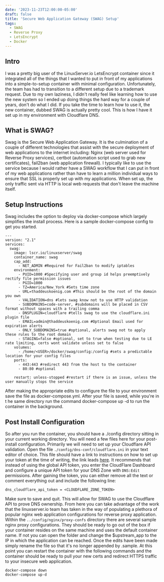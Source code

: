```yaml
---
date: '2023-11-23T12:00:00-05:00'
draft: false
title: 'Secure Web Application Gateway (SWAG) Setup'
tags:
  - SWAG
  - Reverse Proxy
  - LetsEncrypt
  - Docker
---
```

## Intro
I was a pretty big user of the LinuxServer.io LetsEncrypt container since it integrated all of the things that I wanted to put in front of my applications into a simple-to-setup container with minimal configuration. Unfortunately, the team has had to transition to a different setup due to a trademark request. Due to my own laziness, I didn't really feel like learning how to use the new system so I ended up doing things the hard way for a couple of years, don't do what I did. If you take the time to learn how to use it, the new container, dubbed SWAG is actually pretty cool. This is how I have it set up in my environment with Cloudflare DNS. 

## What is SWAG?
Swag is the Secure Web Application Gateway. It is the culmination of a couple of different technologies that assist with the secure deployment of web applications to the internet including: Nginx  (web server used for Reverse Proxy services), certbot (automation script used to grab new certificates), fail2ban (web application firewall). I typically like to use the service because I would rather have a SWAG workflow that I can put in front of my web applications rather than have to learn a million individual ways to ensure that SSL is properly set up with my applications. When set up, the only traffic sent via HTTP is local web requests that don't leave the machine itself.

## Setup Instructions
Swag includes the option to deploy via docker-compose which largely simplifies the install process. Here is a sample docker-compose config to get you started.
```
---
version: "2.1"
services:
  swag:
    image: lscr.io/linuxserver/swag
    container_name: swag
    cap_add:
      - NET_ADMIN #Required for Fail2ban to modify iptables
    environment:
      - PUID=1000 #Specifying user and group id helps preemptively rectify file permission issues
      - PGID=1000
      - TZ=America/New_York #Sets time zone
      - URL=thaddeuskoenig.com #This should be the root of the domain you own
      - VALIDATION=dns #lets swag know not to use HTTP validation
      - SUBDOMAINS=code-server, #subdomains will be placed in CSV format without spaces with a trailing comma
      - DNSPLUGIN=cloudflare #tells swag to use the cloudflare.ini plugin file
      - EMAIL=admin@thaddeuskoenig.com #Optional Email used for expiration alerts
      - ONLY_SUBDOMAINS=true #optional, alerts swag not to apply  these rules to the root domain
      - STAGING=false #optional, set to true when testing due to LE rate limiting, certs wont validate unless set to false
    volumes:
      - /home/<USER>/docker/swag/config:/config #sets a predictable location for your config files
    ports:
      - 443:443 #redirect 443 from the host to the container
      - 80:80 #optional

    restart: unless-stopped #restart if there is an issue, unless the user manually stops the service
```
After making the appropriate edits to configure the file to your environment save the file as docker-compose.yml. After your file is saved, while you're in t he same directory run the command docker-compose up -d to run the container in the background.

## Post Install Configuration
So after you run the container, you should have a ./config directory sitting in your current working directory.  You will need a few files here for your post-install configuration. Primarily we will need to set up your Cloudflare API validation. Open the file `./config/dns-conf/cloudflare.ini` in your text editor of choice. This file should have a link to instructions on how to set up your token at the time of writing, the link leads [here](https://github.com/certbot/certbot/blob/master/certbot-dns-cloudflare/certbot_dns_cloudflare/__init__.py#L20). It recommends that instead of using the global API token, you enter the CloudFlare Dashboard and configure a unique API token for your DNS Zone with `DNS:Edit` permissions. After gaining the token, you can either remove all the text or comment everything out and include the following line:
```
dns_cloudflare_api_token = <CLOUDFLARE_ZONE_TOKEN>
```
Make sure to save and quit. This will allow for SWAG to use the Cloudflare API to prove DNS ownership. From here you can take advantage of the work that the linuxserver.io team has taken in the way of populating a plethora of popular nginx web application configurations for reverse proxy application. Within the `../config/nginx/proxy-confs` directory there are several sample nginx proxy configurations. They should be ready to go out of the box if your container resides on the same machine and uses the default container name. If not you can open the folder and change the $upstream_app to the IP in which the application can be reached. Once the edits have been made simply rename the file so that it's no longer appended by .sample.  At this point you can restart the container with the following commands and the container should be ready to pull your new certs and redirect HTTPS traffic to your insecure web application. 
```
docker-compose down
docker-compose up-d
```